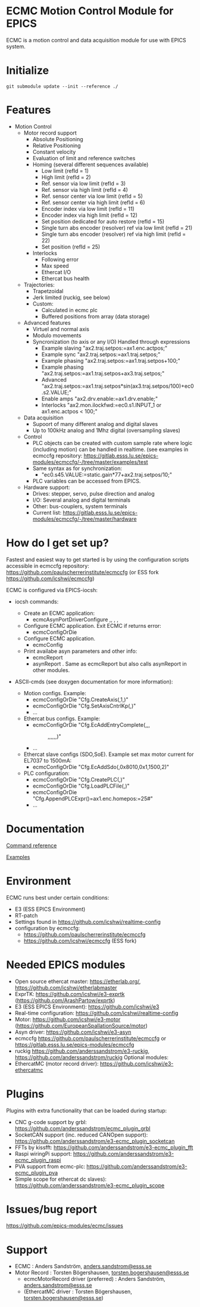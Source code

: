 ECMC Motion Control Module for EPICS 
==

ECMC is a motion control and data acquisition module for use with EPICS system.


# Initialize

```
git submodule update --init --reference ./
```

# Features

* Motion Control
    * Motor record support
        * Absolute Positioning
        * Relative Positioning
        * Constant velocity
        * Evaluation of limit and reference switches
        * Homing (several different sequences available)
            * Low limit (refId = 1)
            * High limit (refId = 2)
            * Ref. sensor via low limit (refId = 3)
            * Ref. sensor via high limit (refId = 4)
            * Ref. sensor center via low limit (refId = 5)
            * Ref. sensor center via high limit (refId = 6)
            * Encoder index via low limit (refId = 11)
            * Encoder index via high limit (refId = 12)
            * Set position dedicated for auto restore (refId = 15)
            * Single turn abs encoder (resolver) ref via low limit (refId = 21)
            * Single turn abs encoder (resolver) ref via high limit (refId = 22)
            * Set position (refId = 25)
        * Interlocks
            * Following error
            * Max speed
            * Ethercat I/O
            * Ethercat bus health
    * Trajectories:
        * Trapetzoidal
        * Jerk limited (ruckig, see below)
        * Custom:
            * Calculated in ecmc plc
            * Buffered positions from array (data storage)
    * Advanced features
        * Virtuel and normal axis
        * Modulo movements
        * Syncronization (to axis or any I/O) Handled through expressions
            * Example slaving  "ax2.traj.setpos:=ax1.enc.actpos;"
            * Example sync     "ax2.traj.setpos:=ax1.traj.setpos;"
            * Example phasing  "ax2.traj.setpos:=ax1.traj.setpos+100;"
            * Example phasing  "ax2.traj.setpos:=ax1.traj.setpos+ax3.traj.setpos;"
            * Advanced         "ax2.traj.setpos:=ax1.traj.setpos*sin(ax3.traj.setpos/100)+ec0.s2.VALUE;"
            * Enable amps      "ax2.drv.enable:=ax1.drv.enable;"
            * Interlocks       "ax2.mon.ilockfwd:=ec0.s1.INPUT_1 or ax1.enc.actpos < 100;"
    * Data acquisition
        * Supoort of many different analog and digital slaves
        * Up to 100kHz analog and 1Mhz digital (oversampling slaves)      
    * Control
        * PLC objects can be created with custom sample rate where logic (including motion) can be handled in realtime.
        (see examples in ecmccfg repository: https://gitlab.esss.lu.se/epics-modules/ecmccfg/-/tree/master/examples/test
        * Same syntax as for synchronization:
            * "ec0.s45.VALUE:=static.gain*77+ax2.traj.setpos/10;"                        
        * PLC variables can be accessed from EPICS.        
    * Hardware support: 
        * Drives: stepper, servo, pulse direction and analog
        * I/O: Several analog and digital terminals
        * Other: bus-couplers, system terminals
        * Current list: https://gitlab.esss.lu.se/epics-modules/ecmccfg/-/tree/master/hardware

# How do I get set up?

Fastest and easiest way to get started is by using the configuration scripts accessible in
ecmccfg repository: https://github.com/paulscherrerinstitute/ecmccfg (or ESS fork https://github.com/icshwi/ecmccfg)

ECMC is configured via EPICS-iocsh:

* iocsh commands:
    * Create an ECMC application:
        * ecmcAsynPortDriverConfigure <portName>,<paramTableSize>, <prio>, <disableAutoConnect>, <defaultSampleRateMS>
    * Configure ECMC application. Exit ECMC if returns error: 
        * ecmcConfigOrDie <ecmc ASCII command>
    * Configure ECMC application.
        * ecmcConfig <ecmc ASCII command> 
    * Print availabe asyn parameters and other info:
        * ecmcReport <detail> 
        * asynReport <detail>. Same as ecmcReport but also calls asynReport in other modules.

* ASCII-cmds (see doxygen documentation for more information):
    * Motion configs. Example:
        * ecmcConfigOrDie "Cfg.CreateAxis(<axisid>,1,<type>)"
        * ecmcConfigOrDie "Cfg.SetAxisCntrlKp(<axisid>,<kp>)"    
        * ...
    * Ethercat bus configs. Example:
        * ecmcConfigOrDie "Cfg.EcAddEntryComplete(<slaveid>,<vendorid>,<productid>,<dir>,<smid>,<pdoid>,<entryid>,<entrysubid>,<bits>,<name>)"  
        * ...
    * Ethercat slave configs (SDO,SoE). Example set max motor current for EL7037 to 1500mA:
        * ecmcConfigOrDie "Cfg.EcAddSdo(<slaveid>,0x8010,0x1,1500,2)"
    * PLC configuration:
        * ecmcConfigOrDie "Cfg.CreatePLC(<plcid>,<sample rate ms>)"
        * ecmcConfigOrDie "Cfg.LoadPLCFile(<plcid>,<filename>)"
        * ecmcConfigOrDie "Cfg.AppendPLCExpr(<plcid>)=ax1.enc.homepos:=25#"
        * ...

# Documentation

[Command reference](https://epics-modules.github.io/ecmc/)

[Examples](https://github.com/paulscherrerinstitute/ecmccfg/tree/master/examples)

# Environment
ECMC runs best under certain conditions:

* E3 (ESS EPICS Environment)
* RT-patch
* Settings found in https://github.com/icshwi/realtime-config
* configuration by ecmccfg:
  * https://github.com/paulscherrerinstitute/ecmccfg
  * https://github.com/icshwi/ecmccfg (ESS fork)


# Needed EPICS modules

* Open source ethercat master:      https://etherlab.org/, https://github.com/icshwi/etherlabmaster 
* ExprTK:                           https://github.com/icshwi/e3-exprtk (https://github.com/ArashPartow/exprtk)
* E3 (ESS EPICS Environment):       https://github.com/icshwi/e3
* Real-time configuration:          https://github.com/icshwi/realtime-config
* Motor:                            https://github.com/icshwi/e3-motor (https://github.com/EuropeanSpallationSource/motor)
* Asyn driver:                      https://github.com/icshwi/e3-asyn
* ecmccfg                           https://github.com/paulscherrerinstitute/ecmccfg or
                                    https://gitlab.esss.lu.se/epics-modules/ecmccfg
* ruckig                            https://github.com/anderssandstrom/e3-ruckig, https://github.com/anderssandstrom/ruckig
Optional modules:
* EthercatMC (motor record driver): https://github.com/icshwi/e3-ethercatmc

# Plugins
Plugins with extra functionality that can be loaded during startup:
* CNC g-code support by grbl:       https://github.com/anderssandstrom/ecmc_plugin_grbl
* SocketCAN support (inc. reduced CANOpen support): https://github.com/anderssandstrom/e3-ecmc_plugin_socketcan
* FFTs by kissfft:                  https://github.com/anderssandstrom/e3-ecmc_plugin_fft
* Raspi wiringPi support:            https://github.com/anderssandstrom/e3-ecmc_plugin_raspi
* PVA support from ecmc-plc:        https://github.com/anderssandstrom/e3-ecmc_plugin_pva
* Simple scope for ethercat dc slaves):   https://github.com/anderssandstrom/e3-ecmc_plugin_scope

# Issues/bug report

https://github.com/epics-modules/ecmc/issues

# Support

* ECMC                                 : Anders Sandström, anders.sandstrom@esss.se
* Motor Record                         : Torsten Bögershausen, torsten.bogershausen@esss.se
  * ecmcMotorRecord driver (preferred) : Anders Sandström, anders.sandstrom@esss.se
  * (EthercatMC driver                 : Torsten Bögershausen, torsten.bogershausen@esss.se)
